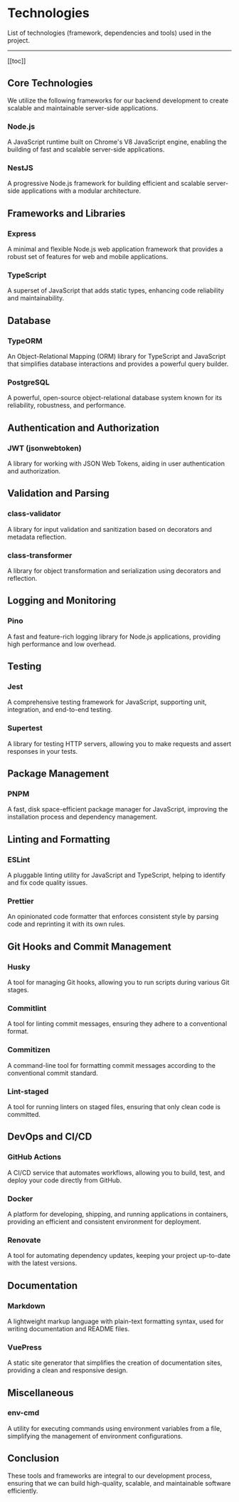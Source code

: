# Technologies

List of technologies (framework, dependencies and tools) used in the project.

---

[[toc]]

## Core Technologies

We utilize the following frameworks for our backend development to create scalable and maintainable server-side applications.

### Node.js

A JavaScript runtime built on Chrome's V8 JavaScript engine, enabling the building of fast and scalable server-side applications.

### NestJS

A progressive Node.js framework for building efficient and scalable server-side applications with a modular architecture.

## Frameworks and Libraries

### Express

A minimal and flexible Node.js web application framework that provides a robust set of features for web and mobile applications.

### TypeScript

A superset of JavaScript that adds static types, enhancing code reliability and maintainability.

## Database

### TypeORM

An Object-Relational Mapping (ORM) library for TypeScript and JavaScript that simplifies database interactions and provides a powerful query builder.

### PostgreSQL

A powerful, open-source object-relational database system known for its reliability, robustness, and performance.

## Authentication and Authorization

### JWT (jsonwebtoken)

A library for working with JSON Web Tokens, aiding in user authentication and authorization.

## Validation and Parsing

### class-validator

A library for input validation and sanitization based on decorators and metadata reflection.

### class-transformer

A library for object transformation and serialization using decorators and reflection.

## Logging and Monitoring

### Pino

A fast and feature-rich logging library for Node.js applications, providing high performance and low overhead.

## Testing

### Jest

A comprehensive testing framework for JavaScript, supporting unit, integration, and end-to-end testing.

### Supertest

A library for testing HTTP servers, allowing you to make requests and assert responses in your tests.

## Package Management

### PNPM

A fast, disk space-efficient package manager for JavaScript, improving the installation process and dependency management.

## Linting and Formatting

### ESLint

A pluggable linting utility for JavaScript and TypeScript, helping to identify and fix code quality issues.

### Prettier

An opinionated code formatter that enforces consistent style by parsing code and reprinting it with its own rules.

## Git Hooks and Commit Management

### Husky

A tool for managing Git hooks, allowing you to run scripts during various Git stages.

### Commitlint

A tool for linting commit messages, ensuring they adhere to a conventional format.

### Commitizen

A command-line tool for formatting commit messages according to the conventional commit standard.

### Lint-staged

A tool for running linters on staged files, ensuring that only clean code is committed.

## DevOps and CI/CD

### GitHub Actions

A CI/CD service that automates workflows, allowing you to build, test, and deploy your code directly from GitHub.

### Docker

A platform for developing, shipping, and running applications in containers, providing an efficient and consistent environment for deployment.

### Renovate

A tool for automating dependency updates, keeping your project up-to-date with the latest versions.

## Documentation

### Markdown

A lightweight markup language with plain-text formatting syntax, used for writing documentation and README files.

### VuePress

A static site generator that simplifies the creation of documentation sites, providing a clean and responsive design.

## Miscellaneous

### env-cmd

A utility for executing commands using environment variables from a file, simplifying the management of environment configurations.

## Conclusion

These tools and frameworks are integral to our development process, ensuring that we can build high-quality, scalable, and maintainable software efficiently.